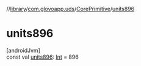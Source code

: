 //[library](../../../index.md)/[com.glovoapp.uds](../index.md)/[CorePrimitive](index.md)/[units896](units896.md)

# units896

[androidJvm]\
const val [units896](units896.md): [Int](https://kotlinlang.org/api/latest/jvm/stdlib/kotlin/-int/index.html) = 896
